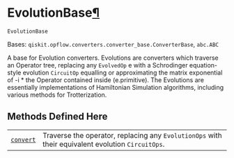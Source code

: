# EvolutionBase[¶](#evolutionbase "Permalink to this headline")

<span id="undefined" />

`EvolutionBase`

Bases: `qiskit.opflow.converters.converter_base.ConverterBase`, `abc.ABC`

A base for Evolution converters. Evolutions are converters which traverse an Operator tree, replacing any `EvolvedOp` e with a Schrodinger equation-style evolution `CircuitOp` equalling or approximating the matrix exponential of -i \* the Operator contained inside (e.primitive). The Evolutions are essentially implementations of Hamiltonian Simulation algorithms, including various methods for Trotterization.

## Methods Defined Here

|                                                                                                                                                             |                                                                                                   |
| ----------------------------------------------------------------------------------------------------------------------------------------------------------- | ------------------------------------------------------------------------------------------------- |
| [`convert`](qiskit.opflow.evolutions.EvolutionBase.convert#qiskit.opflow.evolutions.EvolutionBase.convert "qiskit.opflow.evolutions.EvolutionBase.convert") | Traverse the operator, replacing any `EvolutionOps` with their equivalent evolution `CircuitOps`. |
